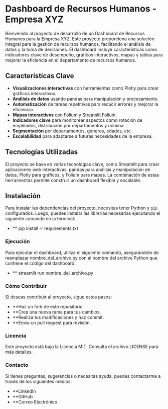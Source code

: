 # Dashboard de Recursos Humanos - Empresa XYZ

Bienvenido al proyecto de desarrollo de un Dashboard de Recursos Humanos para la Empresa XYZ. Este proyecto proporciona una solución integral para la gestión de recursos humanos, facilitando el análisis de datos y la toma de decisiones. El dashboard incluye características como indicadores clave de desempeño, gráficos interactivos, mapas y tablas para mejorar la eficiencia en el departamento de recursos humanos.

## Características Clave

- **Visualizaciones interactivas** con herramientas como Plotly para crear gráficos interactivos.
- **Análisis de datos** usando pandas para manipulación y procesamiento.
- **Automatización** de tareas repetitivas para reducir errores y mejorar la eficiencia.
- **Mapas interactivos** con Folium y Streamlit Folium.
- **Indicadores clave** para monitorear aspectos como rotación de empleados, distribución por departamentos y nómina.
- **Segmentación** por departamentos, géneros, edades, etc.
- **Escalabilidad** para adaptarse a futuras necesidades de la empresa.

## Tecnologías Utilizadas

El proyecto se basa en varias tecnologías clave, como Streamlit para crear aplicaciones web interactivas, pandas para análisis y manipulación de datos, Plotly para gráficos, y Folium para mapas. La combinación de estas herramientas permite construir un dashboard flexible y escalable.

## Instalación

Para instalar las dependencias del proyecto, necesitas tener Python y `pip` configurados. Luego, puedes instalar las librerías necesarias ejecutando el siguiente comando en la terminal:

- ** pip install -r requirements.txt

### Ejecución
Para ejecutar el dashboard, utiliza el siguiente comando, asegurándote de reemplazar nombre_del_archivo.py con el nombre del archivo Python que contiene el código del dashboard:

- ** streamlit run nombre_del_archivo.py

### Cómo Contribuir
Si deseas contribuir al proyecto, sigue estos pasos:

- **Haz un fork de este repositorio.
- **Crea una nueva rama para tus cambios.
- **Realiza tus modificaciones y haz commit.
- **Envía un pull request para revisión.

### Licencia
Este proyecto está bajo la Licencia MIT. Consulta el archivo LICENSE para más detalles.


### Contacto
Si tienes preguntas, sugerencias o necesitas ayuda, puedes contactarme a través de los siguientes medios:

- **LinkedIn
- **GitHub
- **Correo Electrónico
